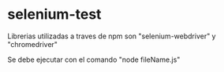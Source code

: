 # selenium-test

Librerias utilizadas a traves de npm son "selenium-webdriver" y "chromedriver"

Se debe ejecutar con el comando "node fileName.js"